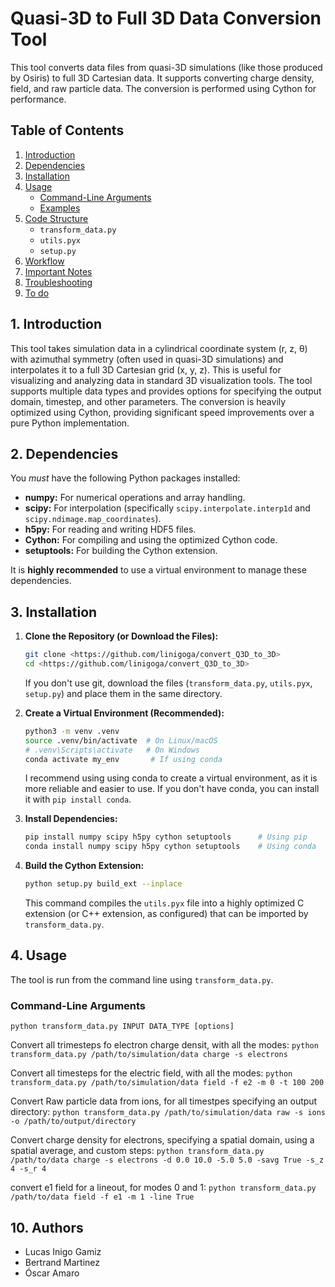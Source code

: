 # Quasi-3D to Full 3D Data Conversion Tool

This tool converts data files from quasi-3D simulations (like those produced by Osiris) to full 3D Cartesian data. It supports converting charge density, field, and raw particle data.  The conversion is performed using Cython for performance.

## Table of Contents

1.  [Introduction](#introduction)
2.  [Dependencies](#dependencies)
3.  [Installation](#installation)
4.  [Usage](#usage)
    *   [Command-Line Arguments](#command-line-arguments)
    *   [Examples](#examples)
5.  [Code Structure](#code-structure)
    *   `transform_data.py`
    *   `utils.pyx`
    *   `setup.py`
6.  [Workflow](#workflow)
7.  [Important Notes](#important-notes)
8.  [Troubleshooting](#troubleshooting)
9. [To do](#to-do)

## 1. Introduction

This tool takes simulation data in a cylindrical coordinate system (r, z, θ) with azimuthal symmetry (often used in quasi-3D simulations) and interpolates it to a full 3D Cartesian grid (x, y, z). This is useful for visualizing and analyzing data in standard 3D visualization tools. The tool supports multiple data types and provides options for specifying the output domain, timestep, and other parameters. The conversion is heavily optimized using Cython, providing significant speed improvements over a pure Python implementation.

## 2. Dependencies

You *must* have the following Python packages installed:

*   **numpy:** For numerical operations and array handling.
*   **scipy:** For interpolation (specifically `scipy.interpolate.interp1d` and `scipy.ndimage.map_coordinates`).
*   **h5py:** For reading and writing HDF5 files.
*   **Cython:** For compiling and using the optimized Cython code.
*   **setuptools:** For building the Cython extension.

It is **highly recommended** to use a virtual environment to manage these dependencies.

## 3. Installation

1.  **Clone the Repository (or Download the Files):**
    ```bash
    git clone <https://github.com/linigoga/convert_Q3D_to_3D>
    cd <https://github.com/linigoga/convert_Q3D_to_3D>
    ```
    If you don't use git, download the files (`transform_data.py`, `utils.pyx`, `setup.py`) and place them in the same directory.

2.  **Create a Virtual Environment (Recommended):**
    ```bash
    python3 -m venv .venv
    source .venv/bin/activate  # On Linux/macOS
    # .venv\Scripts\activate   # On Windows
    conda activate my_env       # If using conda
    ```
    I recommend using using conda to create a virtual environment, as it is more reliable and easier to use.  If you don't have conda, you can install it with `pip install conda`.


3.  **Install Dependencies:**
    ```bash
    pip install numpy scipy h5py cython setuptools      # Using pip
    conda install numpy scipy h5py cython setuptools    # Using conda
    ```

4.  **Build the Cython Extension:**
    ```bash
    python setup.py build_ext --inplace
    ```
    This command compiles the `utils.pyx` file into a highly optimized C extension (or C++ extension, as configured) that can be imported by `transform_data.py`.

## 4. Usage

The tool is run from the command line using `transform_data.py`.

### Command-Line Arguments

`python transform_data.py INPUT DATA_TYPE [options]`

Convert all trimesteps fo electron charge densit, with all the modes:
`python transform_data.py /path/to/simulation/data charge -s electrons`

Convert all timesteps for the electric field, with all the modes:
`python transform_data.py /path/to/simulation/data field -f e2 -m 0 -t 100 200`

Convert Raw particle data from ions, for all timestpes specifying an output directory:
`python transform_data.py /path/to/simulation/data raw -s ions -o /path/to/output/directory`

Convert charge density for electrons, specifying a spatial domain, using a spatial average, and custom steps:
`python transform_data.py /path/to/data charge -s electrons -d 0.0 10.0 -5.0 5.0 -savg True -s_z 4 -s_r 4`

convert e1 field for a lineout, for modes 0 and 1:
`python transform_data.py /path/to/data field -f e1 -m 1 -line True`


## 10. Authors

- Lucas Inigo Gamiz
- Bertrand Martinez
- Óscar Amaro